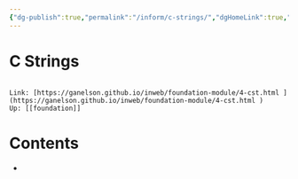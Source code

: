 ```yaml
---
{"dg-publish":true,"permalink":"/inform/c-strings/","dgHomeLink":true,"dgPassFrontmatter":false}
---
```


# C Strings
```ad-info

Link: [https://ganelson.github.io/inweb/foundation-module/4-cst.html ](https://ganelson.github.io/inweb/foundation-module/4-cst.html )
Up: [[foundation]]
```

# Contents
- 